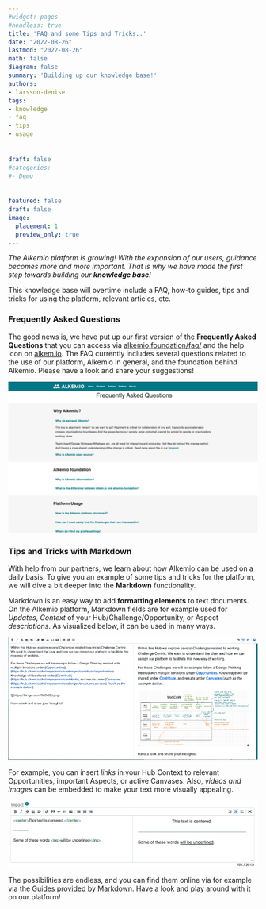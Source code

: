 ```yaml
---
#widget: pages
#headless: true
title: 'FAQ and some Tips and Tricks..'
date: "2022-08-26"
lastmod: "2022-08-26"
math: false
diagram: false
summary: 'Building up our knowledge base!'
authors:
- larsson-denise
tags:
- knowledge
- faq
- tips
- usage


draft: false
#categories:
#- Demo


featured: false
draft: false
image:
  placement: 1
  preview_only: true
---
```




*The Alkemio platform is growing! With the expansion of our users, guidance becomes more and more important. That is why we have made the first step towards building our **knowledge base**!*

This knowledge base will overtime include a FAQ, how-to guides, tips and tricks for using the platform, relevant articles, etc. 

### Frequently Asked Questions
The good news is, we have put up our first version of the **Frequently Asked Questions** that you can access via [alkemio.foundation/faq/](https://www.alkemio.foundation/faq/) and the help icon on [alkem.io](https://alkem.io). The FAQ currently includes several questions related to the use of our platform, Alkemio in general, and the foundation behind Alkemio. Please have a look and share your suggestions!

![](./faq.png)

### Tips and Tricks with Markdown
With help from our partners, we learn about how Alkemio can be used on a daily basis. To give you an example of some tips and tricks for the platform, we will dive a bit deeper into the **Markdown** functionality. 

Markdown is an easy way to add **formatting elements** to text documents. On the Alkemio platform, Markdown fields are for example used for *Updates*, *Context* of your Hub/Challenge/Opportunity, or Aspect *descriptions*. As visualized below, it can be used in many ways. 

![](./markdown-visuals.png)

For example, you can insert *links* in your Hub Context to relevant Opportunities, important Aspects, or active Canvases. Also, *videos and images* can be embedded to make your text more visually appealing. 

![](./markdown-underlined.png)

The possibilities are endless, and you can find them online via for example via the [Guides provided by Markdown](https://www.markdownguide.org/). Have a look and play around with it on our platform! 
